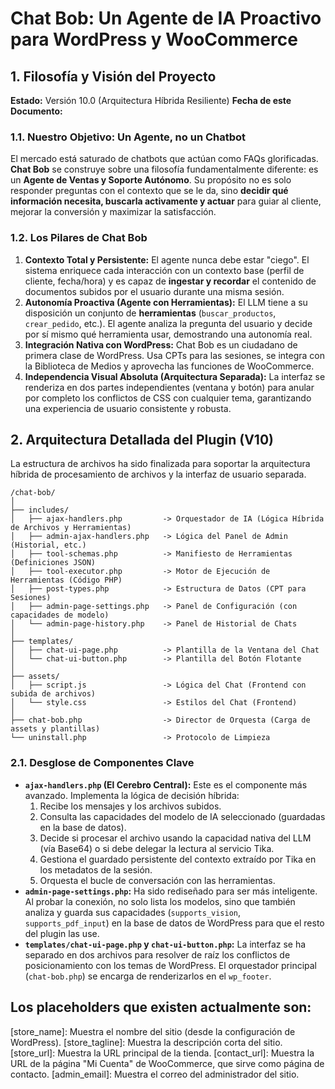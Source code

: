 # Chat Bob: Un Agente de IA Proactivo para WordPress y WooCommerce

## 1. Filosofía y Visión del Proyecto

**Estado:** Versión 10.0 (Arquitectura Híbrida Resiliente)
**Fecha de este Documento:**

### 1.1. Nuestro Objetivo: Un Agente, no un Chatbot

El mercado está saturado de chatbots que actúan como FAQs glorificadas. **Chat Bob** se construye sobre una filosofía fundamentalmente diferente: es un **Agente de Ventas y Soporte Autónomo**. Su propósito no es solo responder preguntas con el contexto que se le da, sino **decidir qué información necesita, buscarla activamente y actuar** para guiar al cliente, mejorar la conversión y maximizar la satisfacción.

### 1.2. Los Pilares de Chat Bob

1.  **Contexto Total y Persistente:** El agente nunca debe estar "ciego". El sistema enriquece cada interacción con un contexto base (perfil de cliente, fecha/hora) y es capaz de **ingestar y recordar** el contenido de documentos subidos por el usuario durante una misma sesión.
2.  **Autonomía Proactiva (Agente con Herramientas):** El LLM tiene a su disposición un conjunto de **herramientas** (`buscar_productos`, `crear_pedido`, etc.). El agente analiza la pregunta del usuario y decide por sí mismo qué herramienta usar, demostrando una autonomía real.
3.  **Integración Nativa con WordPress:** Chat Bob es un ciudadano de primera clase de WordPress. Usa CPTs para las sesiones, se integra con la Biblioteca de Medios y aprovecha las funciones de WooCommerce.
4.  **Independencia Visual Absoluta (Arquitectura Separada):** La interfaz se renderiza en dos partes independientes (ventana y botón) para anular por completo los conflictos de CSS con cualquier tema, garantizando una experiencia de usuario consistente y robusta.

## 2. Arquitectura Detallada del Plugin (V10)

La estructura de archivos ha sido finalizada para soportar la arquitectura híbrida de procesamiento de archivos y la interfaz de usuario separada.

```
/chat-bob/
│
├── includes/
│   ├── ajax-handlers.php         -> Orquestador de IA (Lógica Híbrida de Archivos y Herramientas)
│   ├── admin-ajax-handlers.php   -> Lógica del Panel de Admin (Historial, etc.)
│   ├── tool-schemas.php          -> Manifiesto de Herramientas (Definiciones JSON)
│   ├── tool-executor.php         -> Motor de Ejecución de Herramientas (Código PHP)
│   ├── post-types.php            -> Estructura de Datos (CPT para Sesiones)
│   ├── admin-page-settings.php   -> Panel de Configuración (con capacidades de modelo)
│   └── admin-page-history.php    -> Panel de Historial de Chats
│
├── templates/
│   ├── chat-ui-page.php          -> Plantilla de la Ventana del Chat
│   └── chat-ui-button.php        -> Plantilla del Botón Flotante
│
├── assets/
│   ├── script.js                 -> Lógica del Chat (Frontend con subida de archivos)
│   └── style.css                 -> Estilos del Chat (Frontend)
│
├── chat-bob.php                  -> Director de Orquesta (Carga de assets y plantillas)
└── uninstall.php                 -> Protocolo de Limpieza
```

### 2.1. Desglose de Componentes Clave

*   **`ajax-handlers.php` (El Cerebro Central):** Este es el componente más avanzado. Implementa la lógica de decisión híbrida:
    1.  Recibe los mensajes y los archivos subidos.
    2.  Consulta las capacidades del modelo de IA seleccionado (guardadas en la base de datos).
    3.  Decide si procesar el archivo usando la capacidad nativa del LLM (vía Base64) o si debe delegar la lectura al servicio Tika.
    4.  Gestiona el guardado persistente del contexto extraído por Tika en los metadatos de la sesión.
    5.  Orquesta el bucle de conversación con las herramientas.
*   **`admin-page-settings.php`:** Ha sido rediseñado para ser más inteligente. Al probar la conexión, no solo lista los modelos, sino que también analiza y guarda sus capacidades (`supports_vision`, `supports_pdf_input`) en la base de datos de WordPress para que el resto del plugin las use.
*   **`templates/chat-ui-page.php` y `chat-ui-button.php`:** La interfaz se ha separado en dos archivos para resolver de raíz los conflictos de posicionamiento con los temas de WordPress. El orquestador principal (`chat-bob.php`) se encarga de renderizarlos en el `wp_footer`.


## Los placeholders que existen actualmente son:
[store_name]: Muestra el nombre del sitio (desde la configuración de WordPress).
[store_tagline]: Muestra la descripción corta del sitio.
[store_url]: Muestra la URL principal de la tienda.
[contact_url]: Muestra la URL de la página "Mi Cuenta" de WooCommerce, que sirve como página de contacto.
[admin_email]: Muestra el correo del administrador del sitio.